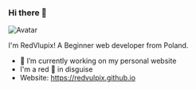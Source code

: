 ### Hi there 👋

![Avatar](https://avatars.githubusercontent.com/u/92546335?v=4)

I'm RedVlupix! 
A Beginner web developer from Poland.

- 🔭 I’m currently working on my personal website
- I'm a red 🦊 in disguise
- Website: https://redvulpix.github.io
